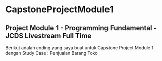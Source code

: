 # CapstoneProjectModule1
## Project Module 1 - Programming Fundamental - JCDS Livestream Full Time
Berikut adalah coding yang saya buat untuk Capstone Project Module 1 dengan Study Case : Penjualan Barang Toko
